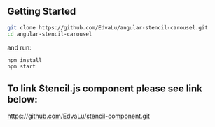 ## Getting Started

```bash
git clone https://github.com/EdvaLu/angular-stencil-carousel.git
cd angular-stencil-carousel
```
and run: 

```bash
npm install
npm start
```

## To link Stencil.js component please see link below: 
https://github.com/EdvaLu/stencil-component.git